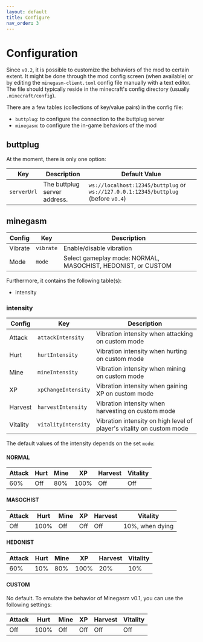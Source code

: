 ```yaml
---
layout: default
title: Configure
nav_order: 3
---
```


# Configuration

Since `v0.2`, it is possible to customize the behaviors of the mod to certain extent. It might be done through the mod
config screen (when available) or by editing the `minegasm-client.toml` config file manually with a text editor. The
file should typically reside in the minecraft's config directory (usually `.minecraft/config`).

There are a few tables (collections of key/value pairs) in the config file:

* `buttplug`: to configure the connection to the buttplug server
* `minegasm`: to configure the in-game behaviors of the mod

## buttplug

At the moment, there is only one option:

| Key         | Description                  | Default Value                                                                      |
|-------------|------------------------------|------------------------------------------------------------------------------------|
| `serverUrl` | The buttplug server address. | `ws://localhost:12345/buttplug` or `ws://127.0.0.1:12345/buttplug` (before `v0.4`) |

## minegasm

| Config  | Key       | Description                                                  |
|---------|-----------|--------------------------------------------------------------|
| Vibrate | `vibrate` | Enable/disable vibration                                     |
| Mode    | `mode`    | Select gameplay mode: NORMAL, MASOCHIST, HEDONIST, or CUSTOM |

Furthermore, it contains the following table(s):

* intensity

### intensity

| Config   | Key                 | Description                                                           |
|----------|---------------------|-----------------------------------------------------------------------|
| Attack   | `attackIntensity`   | Vibration intensity when attacking on custom mode                     |
| Hurt     | `hurtIntensity`     | Vibration intensity when hurting on custom mode                       |
| Mine     | `mineIntensity`     | Vibration intensity when mining on custom mode                        |
| XP       | `xpChangeIntensity` | Vibration intensity when gaining XP on custom mode                    |
| Harvest  | `harvestIntensity`  | Vibration intensity when harvesting on custom mode                    |
| Vitality | `vitalityIntensity` | Vibration intensity on high level of player's vitality on custom mode |

The default values of the intensity depends on the set `mode`:

#### NORMAL

| Attack | Hurt | Mine | XP   | Harvest | Vitality |
|--------|------|------|------|---------|----------|
| 60%    | Off  | 80%  | 100% | Off     | Off      |

#### MASOCHIST

| Attack | Hurt | Mine | XP  | Harvest | Vitality        |
|--------|------|------|-----|---------|-----------------|
| Off    | 100% | Off  | Off | Off     | 10%, when dying |

#### HEDONIST

| Attack | Hurt | Mine | XP   | Harvest | Vitality |
|--------|------|------|------|---------|----------|
| 60%    | 10%  | 80%  | 100% | 20%     | 10%      |

#### CUSTOM

No default. To emulate the behavior of Minegasm v0.1, you can use the following settings:

| Attack | Hurt | Mine | XP  | Harvest | Vitality |
|--------|------|------|-----|---------|----------|
| Off    | 100% | Off  | Off | Off     | Off      |
